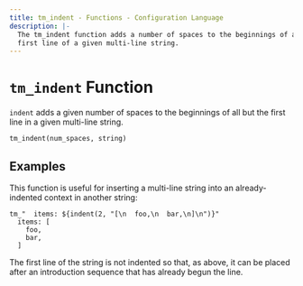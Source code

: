 ```yaml
---
title: tm_indent - Functions - Configuration Language
description: |-
  The tm_indent function adds a number of spaces to the beginnings of all but the
  first line of a given multi-line string.
---
```


# `tm_indent` Function

`indent` adds a given number of spaces to the beginnings of all but the first
line in a given multi-line string.

```hcl
tm_indent(num_spaces, string)
```

## Examples

This function is useful for inserting a multi-line string into an
already-indented context in another string:

```
tm_"  items: ${indent(2, "[\n  foo,\n  bar,\n]\n")}"
  items: [
    foo,
    bar,
  ]
```

The first line of the string is not indented so that, as above, it can be
placed after an introduction sequence that has already begun the line.
